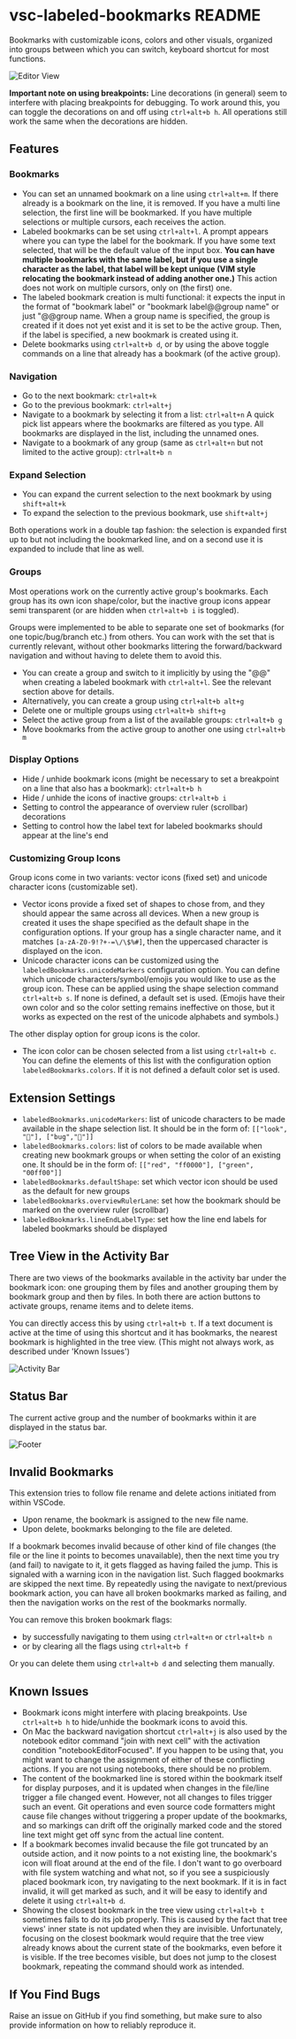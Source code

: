 # vsc-labeled-bookmarks README

Bookmarks with customizable icons, colors and other visuals, organized into groups between which you can switch, keyboard shortcut for most functions.

![Editor View](resources/editor.gif)

**Important note on using breakpoints:**  Line decorations (in general) seem to interfere with placing breakpoints for debugging. To work around this, you can toggle the decorations on and off using `ctrl+alt+b h`. All operations still work the same when the decorations are hidden.

## Features

### Bookmarks

* You can set an unnamed bookmark on a line using `ctrl+alt+m`. If there already is a bookmark on the line, it is removed. If you have a multi line selection, the first line will be bookmarked. If you have multiple selections or multiple cursors, each receives the action.
* Labeled bookmarks can be set using `ctrl+alt+l`. A prompt appears where you can type the label for the bookmark. If you have some text selected, that will be the default value of the input box. **You can have multiple bookmarks with the same label, but if you use a single character as the label, that label will be kept unique (VIM style relocating the bookmark instead of adding another one.)** This action does not work on multiple cursors, only on (the first) one.
* The labeled bookmark creation is multi functional: it expects the input in the format of "bookmark label" or "bookmark label@@group name" or just "@@group name. When a group name is specified, the group is created if it does not yet exist and it is set to be the active group. Then, if the label is specified, a new bookmark is created using it.
* Delete bookmarks using `ctrl+alt+b d`, or by using the above toggle commands on a line that already has a bookmark (of the active group).

### Navigation

* Go to the next bookmark: `ctrl+alt+k`
* Go to the previous bookmark: `ctrl+alt+j`
* Navigate to a bookmark by selecting it from a list: `ctrl+alt+n` A quick pick list appears where the bookmarks are filtered as you type. All bookmarks are displayed in the list, including the unnamed ones.
* Navigate to a bookmark of any group (same as `ctrl+alt+n` but not limited to the active group): `ctrl+alt+b n`

### Expand Selection

* You can expand the current selection to the next bookmark by using `shift+alt+k`
* To expand the selection to the previous bookmark, use `shift+alt+j`

Both operations work in a double tap fashion: the selection is expanded first up to but not including the bookmarked line, and on a second use it is expanded to include that line as well.

### Groups

Most operations work on the currently active group's bookmarks. Each group has its own icon shape/color, but the inactive group icons appear semi transparent (or are hidden when `ctrl+alt+b i` is toggled).

Groups were implemented to be able to separate one set of bookmarks (for one topic/bug/branch etc.) from others. You can work with the set that is currently relevant, without other bookmarks littering the forward/backward navigation and without having to delete them to avoid this.

* You can create a group and switch to it implicitly by using the "@@" when creating a labeled bookmark with `ctrl+alt+l`. See the relevant section above for details.
* Alternatively, you can create a group using `ctrl+alt+b alt+g`
* Delete one or multiple groups using `ctrl+alt+b shift+g`
* Select the active group from a list of the available groups: `ctrl+alt+b g`
* Move bookmarks from the active group to another one using `ctrl+alt+b m`

### Display Options

* Hide / unhide bookmark icons (might be necessary to set a breakpoint on a line that also has a bookmark): `ctrl+alt+b h`
* Hide / unhide the icons of inactive groups: `ctrl+alt+b i`
* Setting to control the appearance of overview ruler (scrollbar) decorations
* Setting to control how the label text for labeled bookmarks should appear at the line's end

### Customizing Group Icons

Group icons come in two variants: vector icons (fixed set) and unicode character icons (customizable set).

* Vector icons provide a fixed set of shapes to chose from, and they should appear the same across all devices. When a new group is created it uses the shape specified as the default shape in the configuration options. If your group has a single character name, and it matches `[a-zA-Z0-9!?+-=\/\$%#]`, then the uppercased character is displayed on the icon.
* Unicode character icons can be customized using the `labeledBookmarks.unicodeMarkers` configuration option. You can define which unicode characters/symbol/emojis you would like to use as the group icon. These can be applied using the shape selection command `ctrl+alt+b s`. If none is defined, a default set is used. (Emojis have their own color and so the color setting remains ineffective on those, but it works as expected on the rest of the unicode alphabets and symbols.)

The other display option for group icons is the color.

* The icon color can be chosen selected from a list using `ctrl+alt+b c`. You can define the elements of this list with the configuration option `labeledBookmarks.colors`. If it is not defined a default color set is used.

## Extension Settings

* `labeledBookmarks.unicodeMarkers`: list of unicode characters to be made available in the shape selection list. It should be in the form of: `[["look", "👀"], ["bug","🐞"]]`
* `labeledBookmarks.colors`: list of colors to be made available when creating new bookmark groups or when setting the color of an existing one. It should be in the form of: `[["red", "ff0000"], ["green", "00ff00"]]`
* `labeledBookmarks.defaultShape`: set which vector icon should be used as the default for new groups
* `labeledBookmarks.overviewRulerLane`: set how the bookmark should be marked on the overview ruler (scrollbar)
* `labeledBookmarks.lineEndLabelType`: set how the line end labels for labeled bookmarks should be displayed

## Tree View in the Activity Bar

There are two views of the bookmarks available in the activity bar under the bookmark icon: one grouping them by files and another grouping them by bookmark group and then by files.
In both there are action buttons to activate groups, rename items and to delete items.

You can directly access this by using `ctrl+alt+b t`. If a text document is active at the time of using this shortcut and it has bookmarks, the nearest bookmark is highlighted in the tree view. (This might not always work, as described under 'Known Issues')

![Activity Bar](resources/activity_bar.gif)

## Status Bar

The current active group and the number of bookmarks within it are displayed in the status bar.

![Footer](resources/footer.gif)

## Invalid Bookmarks

This extension tries to follow file rename and delete actions initiated from within VSCode.

* Upon rename, the bookmark is assigned to the new file name.
* Upon delete, bookmarks belonging to the file are deleted.

If a bookmark becomes invalid because of other kind of file changes (the file or the line it points to becomes unavailable), then the next time you try (and fail) to navigate to it, it gets flagged as having failed the jump. This is signaled with a warning icon in the navigation list. Such flagged bookmarks are skipped the next time. By repeatedly using the navigate to next/previous bookmark action, you can have all broken bookmarks marked as failing, and then the navigation works on the rest of the bookmarks normally.

You can remove this broken bookmark flags:

* by successfully navigating to them using `ctrl+alt+n` or `ctrl+alt+b n`
* or by clearing all the flags using `ctrl+alt+b f`

Or you can delete them using `ctrl+alt+b d` and selecting them manually.

## Known Issues

* Bookmark icons might interfere with placing breakpoints. Use `ctrl+alt+b h` to hide/unhide the bookmark icons to avoid this.
* On Mac the backward navigation shortcut `ctrl+alt+j` is also used by the notebook editor command "join with next cell" with the activation condition "notebookEditorFocused". If you happen to be using that, you might want to change the assignment of either of these conflicting  actions. If you are not using notebooks, there should be no problem.
* The content of the bookmarked line is stored within the bookmark itself for display purposes, and it is updated when changes in the file/line trigger a file changed event. However, not all changes to files trigger such an event. Git operations and even source code formatters might cause file changes without triggering a proper update of the bookmarks, and so markings can drift off the originally marked code and the stored line text might get off sync from the actual line content.
* If a bookmark becomes invalid because the file got truncated by an outside action, and it now points to a not existing line, the bookmark's icon will float around at the end of the file. I don't want to go overboard with file system watching and what not, so if you see a suspiciously placed bookmark icon, try navigating to the next bookmark. If it is in fact invalid, it will get marked as such, and it will be easy to identify and delete it using `ctrl+alt+b d`.
* Showing the closest bookmark in the tree view using `ctrl+alt+b t` sometimes fails to do its job properly. This is caused by the fact that tree views' inner state is not updated when they are invisible. Unfortunately, focusing on the closest bookmark would require that the tree view already knows about the current state of the bookmarks, even before it is visible. If the tree becomes visible, but does not jump to the closest bookmark, repeating the command should work as intended.

## If You Find Bugs

Raise an issue on GitHub if you find something, but make sure to also provide information on how to reliably reproduce it.
